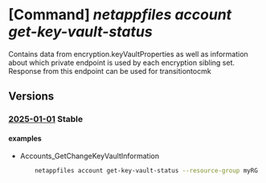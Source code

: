 # [Command] _netappfiles account get-key-vault-status_

Contains data from encryption.keyVaultProperties as well as information about which private endpoint is used by each encryption sibling set. Response from this endpoint can be used for transitiontocmk

## Versions

### [2025-01-01](/Resources/mgmt-plane/L3N1YnNjcmlwdGlvbnMve30vcmVzb3VyY2Vncm91cHMve30vcHJvdmlkZXJzL21pY3Jvc29mdC5uZXRhcHAvbmV0YXBwYWNjb3VudHMve30vZ2V0a2V5dmF1bHRzdGF0dXM=/2025-01-01.xml) **Stable**

<!-- mgmt-plane /subscriptions/{}/resourcegroups/{}/providers/microsoft.netapp/netappaccounts/{}/getkeyvaultstatus 2025-01-01 -->

#### examples

- Accounts_GetChangeKeyVaultInformation
    ```bash
        netappfiles account get-key-vault-status --resource-group myRG --account-name account1
    ```

